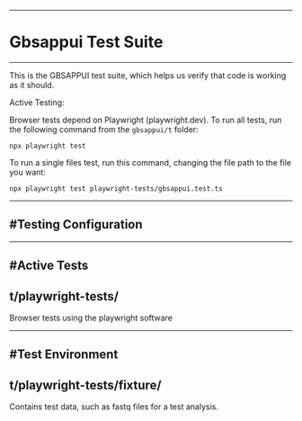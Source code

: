 -----------------------------------------------------------------------------
# Gbsappui Test Suite
-----------------------------------------------------------------------------

This is the GBSAPPUI test suite, which helps us verify that code is working as it should.

Active Testing:

Browser tests depend on Playwright (playwright.dev). To run all tests, run the following command from the `gbsappui/t` folder:

```$xslt
npx playwright test
```

To run a single files test, run this command, changing the file path to the file you want:

```$xslt
npx playwright test playwright-tests/gbsappui.test.ts
```


-----------------------------------------------------------------------------
#Testing Configuration
-----------------------------------------------------------------------------

-----------------------------------------------------------------------------
#Active Tests
-----------------------------------------------------------------------------

## t/playwright-tests/

Browser tests using the playwright software

-----------------------------------------------------------------------------
#Test Environment
-----------------------------------------------------------------------------

## t/playwright-tests/fixture/

Contains test data, such as fastq files for a test analysis.
